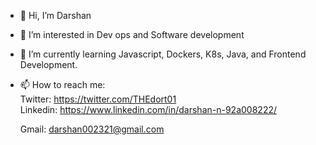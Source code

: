 - 👋 Hi, I’m Darshan
- 👀 I’m interested in Dev ops and Software development
- 🌱 I’m currently learning Javascript, Dockers, K8s, Java, and Frontend Development.
- 📫 How to reach me:   
      Twitter:
      https://twitter.com/THEdort01      
      Linkedin:
      https://www.linkedin.com/in/darshan-n-92a008222/
      
     Gmail:
      darshan002321@gmail.com

<!---
Darshan174/Darshan174 is a ✨ special ✨ repository because its `README.md` (this file) appears on your GitHub profile.
You can click the Preview link to take a look at your changes.
--->
